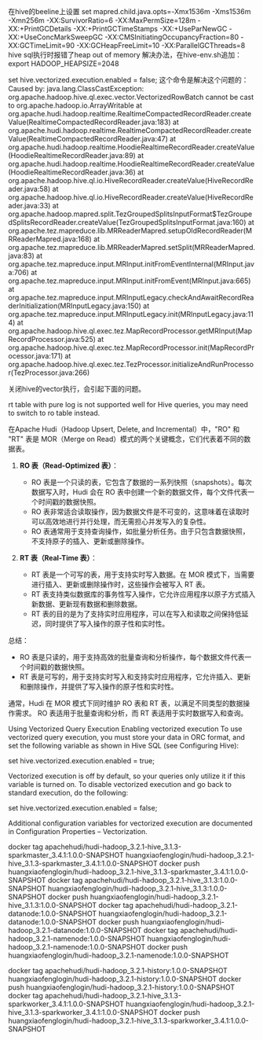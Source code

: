 在hive的beeline上设置
set mapred.child.java.opts=-Xmx1536m -Xms1536m -Xmn256m -XX:SurvivorRatio=6 -XX:MaxPermSize=128m -XX:+PrintGCDetails 
-XX:+PrintGCTimeStamps -XX:+UseParNewGC -XX:+UseConcMarkSweepGC -XX:CMSInitiatingOccupancyFraction=80  -XX:GCTimeLimit=90 
-XX:GCHeapFreeLimit=10 -XX:ParallelGCThreads=8
hive sql执行时报错了heap out of memory
解决办法，在hive-env.sh追加：
export HADOOP_HEAPSIZE=2048

set hive.vectorized.execution.enabled = false;
这个命令是解决这个问题的：
Caused by: java.lang.ClassCastException: org.apache.hadoop.hive.ql.exec.vector.VectorizedRowBatch cannot be cast to org.apache.hadoop.io.ArrayWritable
	at org.apache.hudi.hadoop.realtime.RealtimeCompactedRecordReader.createValue(RealtimeCompactedRecordReader.java:183)
	at org.apache.hudi.hadoop.realtime.RealtimeCompactedRecordReader.createValue(RealtimeCompactedRecordReader.java:47)
	at org.apache.hudi.hadoop.realtime.HoodieRealtimeRecordReader.createValue(HoodieRealtimeRecordReader.java:89)
	at org.apache.hudi.hadoop.realtime.HoodieRealtimeRecordReader.createValue(HoodieRealtimeRecordReader.java:36)
	at org.apache.hadoop.hive.ql.io.HiveRecordReader.createValue(HiveRecordReader.java:58)
	at org.apache.hadoop.hive.ql.io.HiveRecordReader.createValue(HiveRecordReader.java:33)
	at org.apache.hadoop.mapred.split.TezGroupedSplitsInputFormat$TezGroupedSplitsRecordReader.createValue(TezGroupedSplitsInputFormat.java:160)
	at org.apache.tez.mapreduce.lib.MRReaderMapred.setupOldRecordReader(MRReaderMapred.java:168)
	at org.apache.tez.mapreduce.lib.MRReaderMapred.setSplit(MRReaderMapred.java:83)
	at org.apache.tez.mapreduce.input.MRInput.initFromEventInternal(MRInput.java:706)
	at org.apache.tez.mapreduce.input.MRInput.initFromEvent(MRInput.java:665)
	at org.apache.tez.mapreduce.input.MRInputLegacy.checkAndAwaitRecordReaderInitialization(MRInputLegacy.java:150)
	at org.apache.tez.mapreduce.input.MRInputLegacy.init(MRInputLegacy.java:114)
	at org.apache.hadoop.hive.ql.exec.tez.MapRecordProcessor.getMRInput(MapRecordProcessor.java:525)
	at org.apache.hadoop.hive.ql.exec.tez.MapRecordProcessor.init(MapRecordProcessor.java:171)
	at org.apache.hadoop.hive.ql.exec.tez.TezProcessor.initializeAndRunProcessor(TezProcessor.java:266)



关闭hive的vector执行，会引起下面的问题。
    
rt table with pure log is not supported well for Hive queries, you may need to switch to ro table instead.

在Apache Hudi（Hadoop Upsert, Delete, and Incremental）中，"RO" 和 "RT" 表是 MOR（Merge on Read）模式的两个关键概念，它们代表着不同的数据表。

1. **RO 表（Read-Optimized 表）**：
   - RO 表是一个只读的表，它包含了数据的一系列快照（snapshots）。每次数据写入时，Hudi 会在 RO 表中创建一个新的数据文件，每个文件代表一个时间戳的数据快照。
   - RO 表非常适合读取操作，因为数据文件是不可变的，这意味着在读取时可以高效地进行并行处理，而无需担心并发写入的复杂性。
   - RO 表通常用于支持查询操作，如批量分析任务。由于只包含数据快照，不支持原子的插入、更新或删除操作。

2. **RT 表（Real-Time 表）**：
   - RT 表是一个可写的表，用于支持实时写入数据。在 MOR 模式下，当需要进行插入、更新或删除操作时，这些操作会被写入 RT 表。
   - RT 表支持类似数据库的事务性写入操作，它允许应用程序以原子方式插入新数据、更新现有数据和删除数据。
   - RT 表的目的是为了支持实时应用程序，可以在写入和读取之间保持低延迟，同时提供了写入操作的原子性和实时性。

总结：
- RO 表是只读的，用于支持高效的批量查询和分析操作，每个数据文件代表一个时间戳的数据快照。
- RT 表是可写的，用于支持实时写入和支持实时应用程序，它允许插入、更新和删除操作，并提供了写入操作的原子性和实时性。

通常，Hudi 在 MOR 模式下同时维护 RO 表和 RT 表，以满足不同类型的数据操作需求。 RO 表适用于批量查询和分析，而 RT 表适用于实时数据写入和查询。


Using Vectorized Query Execution
Enabling vectorized execution
To use vectorized query execution, you must store your data in ORC format, and set the following variable as shown in Hive SQL (see Configuring Hive):

set hive.vectorized.execution.enabled = true;

Vectorized execution is off by default, so your queries only utilize it if this variable is turned on. To disable vectorized execution and go back to standard execution, do the following:

set hive.vectorized.execution.enabled = false;

Additional configuration variables for vectorized execution are documented in Configuration Properties – Vectorization.


docker tag apachehudi/hudi-hadoop_3.2.1-hive_3.1.3-sparkmaster_3.4.1:1.0.0-SNAPSHOT huangxiaofenglogin/hudi-hadoop_3.2.1-hive_3.1.3-sparkmaster_3.4.1:1.0.0-SNAPSHOT
docker push huangxiaofenglogin/hudi-hadoop_3.2.1-hive_3.1.3-sparkmaster_3.4.1:1.0.0-SNAPSHOT
docker tag apachehudi/hudi-hadoop_3.2.1-hive_3.1.3:1.0.0-SNAPSHOT huangxiaofenglogin/hudi-hadoop_3.2.1-hive_3.1.3:1.0.0-SNAPSHOT
docker push huangxiaofenglogin/hudi-hadoop_3.2.1-hive_3.1.3:1.0.0-SNAPSHOT
docker tag apachehudi/hudi-hadoop_3.2.1-datanode:1.0.0-SNAPSHOT huangxiaofenglogin/hudi-hadoop_3.2.1-datanode:1.0.0-SNAPSHOT
docker push huangxiaofenglogin/hudi-hadoop_3.2.1-datanode:1.0.0-SNAPSHOT
docker tag apachehudi/hudi-hadoop_3.2.1-namenode:1.0.0-SNAPSHOT huangxiaofenglogin/hudi-hadoop_3.2.1-namenode:1.0.0-SNAPSHOT
docker push huangxiaofenglogin/hudi-hadoop_3.2.1-namenode:1.0.0-SNAPSHOT

docker tag apachehudi/hudi-hadoop_3.2.1-history:1.0.0-SNAPSHOT huangxiaofenglogin/hudi-hadoop_3.2.1-history:1.0.0-SNAPSHOT
docker push huangxiaofenglogin/hudi-hadoop_3.2.1-history:1.0.0-SNAPSHOT
docker tag apachehudi/hudi-hadoop_3.2.1-hive_3.1.3-sparkworker_3.4.1:1.0.0-SNAPSHOT huangxiaofenglogin/hudi-hadoop_3.2.1-hive_3.1.3-sparkworker_3.4.1:1.0.0-SNAPSHOT
docker push huangxiaofenglogin/hudi-hadoop_3.2.1-hive_3.1.3-sparkworker_3.4.1:1.0.0-SNAPSHOT
